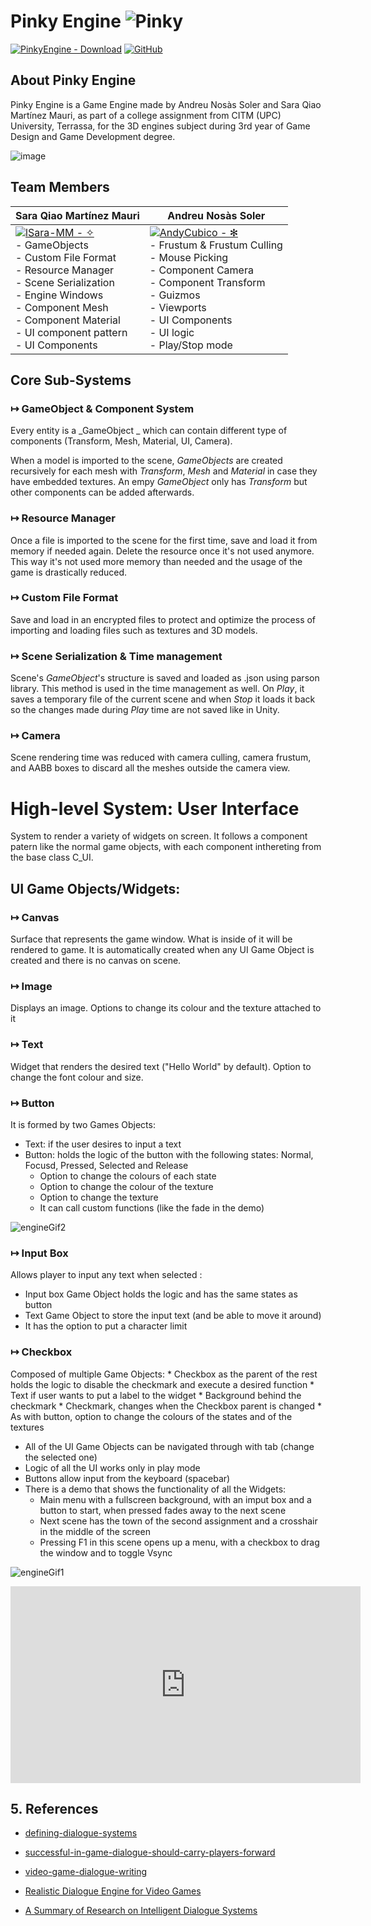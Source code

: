 # Pinky Engine   ![Pinky](https://github.com/lSara-MM/Pinky_Engine/assets/93879867/ed391b11-5df6-4e11-956c-bab93c571d51)

[![PinkyEngine - Download](https://img.shields.io/static/v1?label=PinkyEngine&message=Download&color=blue&logo=github)](https://github.com/lSara-MM/Pinky_Engine/releases/download/v.1.0/Pinky_Engine_v.1.0.zip "Download Engine") 
[![GitHub](https://img.shields.io/badge/github-%23121011.svg?style=for-the-badge&logo=github&logoColor=white)](https://github.com/lSara-MM/Pinky_Engine)

## About Pinky Engine

Pinky Engine is a Game Engine made by Andreu Nosàs Soler and Sara Qiao Martínez Mauri, as part of a college assignment from CITM (UPC) University, Terrassa, for the 3D engines subject during 3rd year of Game Design and Game Development degree.

![image](https://github.com/lSara-MM/Pinky_Engine/assets/93879867/3dbef10b-5e6b-4caf-b42c-89cf877f54ad)

## Team Members

| Sara Qiao Martínez Mauri | Andreu Nosàs Soler |
| ----------- | ----------- |
| [![lSara-MM - ✧](https://img.shields.io/static/v1?label=lSara-MM&message=✧&color=blue&logo=github)](https://github.com/lSara-MM "Go to GitHub repo") <br> - GameObjects <br>  - Custom File Format <br> - Resource Manager <br> - Scene Serialization <br>  - Engine Windows <br>  - Component Mesh <br>  - Component Material <br> - UI component pattern <br>  - UI Components | [![AndyCubico - ✻](https://img.shields.io/static/v1?label=AndyCubico&message=✻&color=blue&logo=github)](https://github.com/AndyCubico "Go to GitHub repo") <br> - Frustum & Frustum Culling <br> - Mouse Picking <br> - Component Camera <br> - Component Transform <br>  - Guizmos <br>  - Viewports <br> - UI Components <br> - UI logic <br> - Play/Stop mode


## Core Sub-Systems

### ↦ GameObject & Component System
Every entity is a _GameObject _ which can contain different type of components (Transform, Mesh, Material, UI, Camera).

When a model is imported to the scene, _GameObjects_ are created recursively for each mesh with _Transform_, _Mesh_ and _Material_ in case they have embedded textures.
An empy _GameObject_ only has _Transform_ but other components can be added afterwards.

### ↦ Resource Manager
Once a file is imported to the scene for the first time, save and load it from memory if needed again. Delete the resource once it's not used anymore. This way it's not used more memory than needed and the usage of the game is drastically reduced.

### ↦ Custom File Format
Save and load in an encrypted files to protect and optimize the process of importing and loading files such as textures and 3D models.

### ↦ Scene Serialization & Time management
Scene's _GameObject_'s structure is saved and loaded as .json using parson library.
This method is used in the time management as well. On _Play_, it saves a temporary file of the current scene and when _Stop_ it loads it back so the changes made during _Play_ time are not saved like in Unity.

### ↦ Camera
Scene rendering time was reduced with camera culling, camera frustum, and AABB boxes to discard all the meshes outside the camera view.


# High-level System: User Interface

System to render a variety of widgets on screen. It follows a component patern like the normal game objects, with each component inthereting from the base class C_UI. 

## UI Game Objects/Widgets: 

### ↦ Canvas 
Surface that represents the game window. What is inside of it will be rendered to game. It is automatically created when any UI Game Object is created and there is no canvas on scene.

### ↦ Image 
Displays an image. Options to change its colour and the texture attached to it
### ↦ Text 
Widget that renders the desired text ("Hello World" by default). Option to change the font colour and size.

### ↦ Button
It is formed by two Games Objects:
  * Text: if the user desires to input a text
  * Button: holds the logic of the button with the following states: Normal, Focusd, Pressed, Selected and Release
    * Option to change the colours of each state 
    * Option to change the colour of the texture
    * Option to change the texture
    * It can call custom functions (like the fade in the demo)
      
![engineGif2](https://github.com/lSara-MM/Pinky_Engine/assets/99950309/5e01bd9e-487e-4c09-b3fb-2761cf250ee2)

### ↦ Input Box
Allows player to input any text when selected :
  * Input box Game Object holds the logic and has the same states as button
  * Text Game Object to store the input text (and be able to move it around)
  * It has the option to put a character limit
    
### ↦ Checkbox 
Composed of multiple Game Objects:
	* Checkbox as the parent of the rest holds the logic to disable the checkmark and execute a desired function
	* Text if user wants to put a label to the widget
	* Background behind the checkmark
	* Checkmark, changes when the Checkbox parent is changed
	* As with button, option to change the colours of the states and of the textures
 
* All of the UI Game Objects can be navigated through with tab (change the selected one)
* Logic of all the UI works only in play mode
* Buttons allow input from the keyboard (spacebar)
* There is a demo that shows the functionality of all the Widgets:
	* Main menu with a fullscreen background, with an imput box and a button to start, when pressed fades away
	to the next scene
	* Next scene has the town of the second assignment and a crosshair in the middle of the screen
	* Pressing F1 in this scene opens up a menu, with a checkbox to drag the window and to toggle Vsync
   
 ![engineGif1](https://github.com/lSara-MM/Pinky_Engine/assets/99950309/aeeeec42-293a-43a0-9d52-6e0c3bf3bb00)


<iframe width="560" height="315" src="https://www.youtube.com/embed/dJmOgvL1sJY?si=99HFYbOXOEplq2HC" title="YouTube video player" frameborder="0" allow="accelerometer; autoplay; clipboard-write; encrypted-media; gyroscope; picture-in-picture; web-share" allowfullscreen></iframe>



## 5. References
- [defining-dialogue-systems](https://www.gamedeveloper.com/design/defining-dialogue-systems)

- [successful-in-game-dialogue-should-carry-players-forward](https://www.polygon.com/2014/3/17/5519270/successful-in-game-dialogue-should-carry-players-forward#:~:text=%22Conversations%20are%20a%20hallmark%20of,to%20new%20characters%20and%20locations)

- [video-game-dialogue-writing](https://gamedesignlounge.com/video-game-dialogue-writing/)

- [Realistic Dialogue Engine for Video Games](https://ir.lib.uwo.ca/cgi/viewcontent.cgi?referer=https://www.google.co.uk/&httpsredir=1&article=4141&context=etd)

- [A Summary of Research on Intelligent Dialogue Systems](https://iopscience.iop.org/article/10.1088/1742-6596/1651/1/012020/pdf#:~:text=Classification%20of%20dialogue%20systems&text=According%20to%20the%20purpose%20of,and%20small%2Dtalk%20dialogue%20system)
